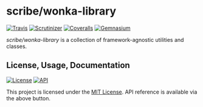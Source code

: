 # scribe/wonka-library

[![Travis](https://img.shields.io/travis/scr-be/wonka-library/master.svg?style=flat-square)](https://travis-ci.org/scr-be/wonka-library) 
[![Scrutinizer](https://img.shields.io/scrutinizer/g/scr-be/wonka-library/master.svg?style=flat-square)](https://scrutinizer-ci.com/g/scr-be/wonka-library)
[![Coveralls](https://img.shields.io/coveralls/scr-be/wonka-library/master.svg?style=flat-square)](https://gemnasium.com/scr-be/wonka-library)
[![Gemnasium](https://img.shields.io/gemnasium/scr-be/wonka-library.svg?style=flat-square)](https://coveralls.io/github/scr-be/wonka-library)

*scribe/wonka-library* is a collection of framework-agnostic utilities and classes.

## License, Usage, Documentation

[![License](https://img.shields.io/badge/license-MIT-008AC6.svg?style=flat-square)](https://github.com/scr-be/wonka-library/blob/master/README.md)
[![API](https://img.shields.io/badge/docs-reference%20api-c75ec1.svg?style=flat-square)](https://mantle-bundle.scribe.tools/api)

This project is licensed under the [MIT License](https://github.com/scr-be/wonka-library/blob/master/README.md).
API reference is available via the above button.